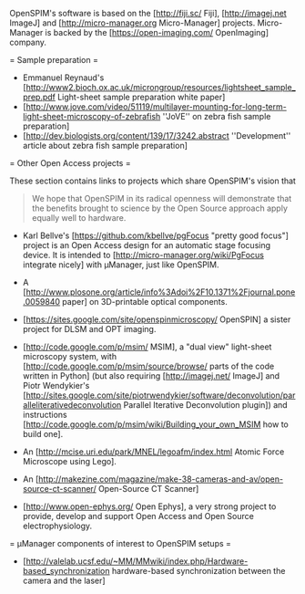 OpenSPIM's software is based on the [http://fiji.sc/ Fiji], [http://imagej.net ImageJ] and [http://micro-manager.org Micro-Manager] projects. Micro-Manager is backed by the [https://open-imaging.com/ OpenImaging] company.

= Sample preparation =

* Emmanuel Reynaud's [http://www2.bioch.ox.ac.uk/microngroup/resources/lightsheet_sample_prep.pdf Light-sheet sample preparation white paper]
* [http://www.jove.com/video/51119/multilayer-mounting-for-long-term-light-sheet-microscopy-of-zebrafish ''JoVE'' on zebra fish sample preparation]
* [http://dev.biologists.org/content/139/17/3242.abstract ''Development'' article about zebra fish sample preparation]

= Other Open Access projects =

These section contains links to projects which share OpenSPIM's vision that

<blockquote>
We hope that OpenSPIM in its radical openness will demonstrate
that the benefits brought to science by the Open Source approach
apply equally well to hardware.
</blockquote>

* Karl Bellve's [https://github.com/kbellve/pgFocus "pretty good focus"] project is an Open Access design for an automatic stage focusing device. It is intended to [http://micro-manager.org/wiki/PgFocus integrate nicely] with µManager, just like OpenSPIM.

* A [http://www.plosone.org/article/info%3Adoi%2F10.1371%2Fjournal.pone.0059840 paper] on 3D-printable optical components.

* [https://sites.google.com/site/openspinmicroscopy/ OpenSPIN] a sister project for DLSM and OPT imaging.

* [http://code.google.com/p/msim/ MSIM], a "dual view" light-sheet microscopy system, with [http://code.google.com/p/msim/source/browse/ parts of the code written in Python] (but also requiring [http://imagej.net/ ImageJ] and Piotr Wendykier's [http://sites.google.com/site/piotrwendykier/software/deconvolution/paralleliterativedeconvolution Parallel Iterative Deconvolution plugin]) and instructions [http://code.google.com/p/msim/wiki/Building_your_own_MSIM how to build one].

* An [http://mcise.uri.edu/park/MNEL/legoafm/index.html Atomic Force Microscope using Lego].

* An [http://makezine.com/magazine/make-38-cameras-and-av/open-source-ct-scanner/ Open-Source CT Scanner]

* [http://www.open-ephys.org/ Open Ephys], a very strong project to provide, develop and support Open Access and Open Source electrophysiology.

= µManager components of interest to OpenSPIM setups =

* [http://valelab.ucsf.edu/~MM/MMwiki/index.php/Hardware-based_synchronization hardware-based synchronization between the camera and the laser]
